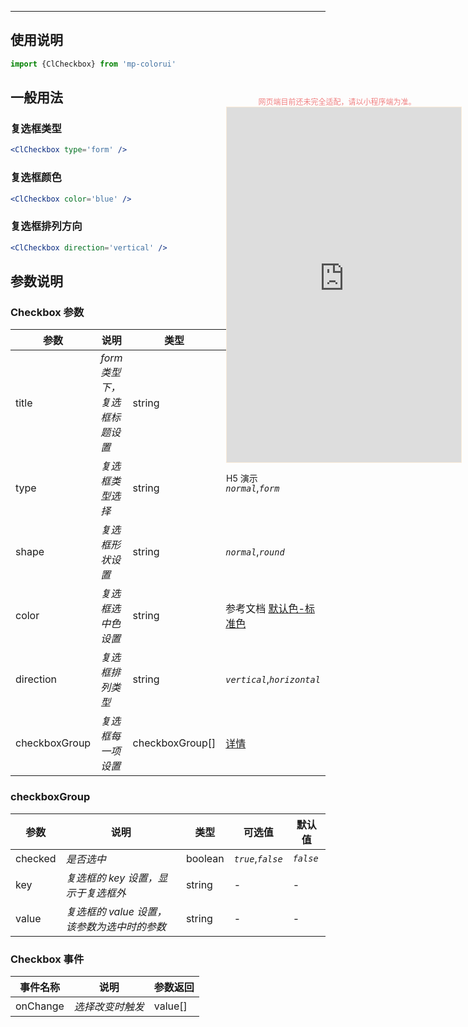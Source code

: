 ****

## 使用说明

```jsx
import {ClCheckbox} from 'mp-colorui'
```



## 一般用法

### 复选框类型

```jsx
<ClCheckbox type='form' />
```

### 复选框颜色

```jsx
<ClCheckbox color='blue' />
```

### 复选框排列方向

```jsx
<ClCheckbox direction='vertical' />
```





## 参数说明

### Checkbox 参数

| 参数          | 说明                          | 类型            | 可选值                                          | 默认值       |
| ------------- | ----------------------------- | --------------- | ----------------------------------------------- | ------------ |
| title         | *form 类型下，复选框标题设置* | string          | -                                               | -            |
| type          | *复选框类型选择*              | string          | *`normal`*,*`form`*                             | *`normal`*   |
| shape         | *复选框形状设置*              | string          | *`normal`*,*`round`*                            | *`normal`*   |
| color         | *复选框选中色设置*            | string          | 参考文档 [默认色-标准色](/home/color?id=标准色) | *`green`*    |
| direction     | *复选框排列类型*              | string          | *`vertical`*,*`horizontal`*                     | *`vertical`* |
| checkboxGroup | *复选框每一项设置*            | checkboxGroup[] | [详情](/form/checkbox?id=checkboxgroup)         | []           |

### checkboxGroup

| 参数    | 说明                                        | 类型    | 可选值             | 默认值    |
| ------- | ------------------------------------------- | ------- | ------------------ | --------- |
| checked | *是否选中*                                  | boolean | *`true`*,*`false`* | *`false`* |
| key     | *复选框的 key 设置，显示于复选框外*         | string  | -                  | -         |
| value   | *复选框的 value 设置，该参数为选中时的参数* | string  | -                  | -         |



### Checkbox 事件

| 事件名称 | 说明             | 参数返回 |
| -------- | ---------------- | -------- |
| onChange | *选择改变时触发* | value[]  |


<div style="position: fixed; right:10px; top: 5%">
<div style="width: 355px; display: flex; flex-wrap: wrap; justify-content: center; align-items: center; font-size: 12px; color: lightcoral">网页端目前还未完全适配，请以小程序端为准。</div>
<iframe style="border: 1px solid antiquewhite" src="https://yinliangdream.github.io/mp-colorui-h5-demo/#/pages/components/checkbox/index" height="568" width="375"></iframe>
<div>
		<p>H5 演示</p>
		<div id='qrcode'></div>
	</div>
</div>

<script>
	new Vue({
		el: '#main',
		mounted() {
			setTimeout(() => {
				const id = document.getElementById("qrcode");
				new QRCode(id, {
					text: "https://yinliangdream.github.io/mp-colorui-h5-demo/#/pages/components/checkbox/index",
					width: 128,
					height: 128,
					colorDark : "#000000",
					colorLight : "#ffffff",
					correctLevel : QRCode.CorrectLevel.H
				});
			});
		}
	})
</script>
